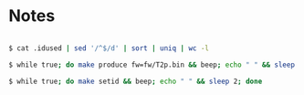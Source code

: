 
Notes
======


```bash

$ cat .idused | sed '/^$/d' | sort | uniq | wc -l

```


```bash
$ while true; do make produce fw=fw/T2p.bin && beep; echo " " && sleep 4; done

$ while true; do make setid && beep; echo " " && sleep 2; done

```

